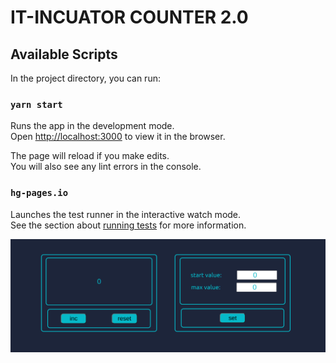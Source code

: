 # IT-INCUATOR COUNTER 2.0


## Available Scripts

In the project directory, you can run:

### `yarn start`

Runs the app in the development mode.\
Open [http://localhost:3000](http://localhost:3000) to view it in the browser.

The page will reload if you make edits.\
You will also see any lint errors in the console.

### `hg-pages.io`

Launches the test runner in the interactive watch mode.\
See the section about [running tests](https://https://yurakholoimov.github.io/it-incubator-counter/) for more information.

<img src="./src/Assetc/Screenshot_2022-02-22_21-27-13.png">
